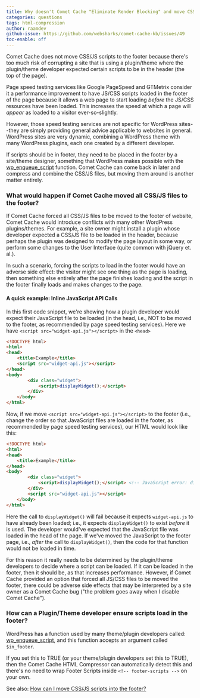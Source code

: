 ```yaml
---
title: Why doesn't Comet Cache "Eliminate Render Blocking" and move CSS/JS scripts into the footer?
categories: questions
tags: html-compression
author: raamdev
github-issue: https://github.com/websharks/comet-cache-kb/issues/49
toc-enable: off
---
```


Comet Cache does not move CSS/JS scripts to the footer because there's too much risk of corrupting a site that is using a plugin/theme where the plugin/theme developer expected certain scripts to be in the header (the top of the page). 

Page speed testing services like Google PageSpeed and GTMetrix consider it a performance improvement to have JS/CSS scripts loaded in the footer of the page because it allows a web page to start loading _before_ the JS/CSS resources have been loaded. This increases the speed at which a page will _appear_ as loaded to a visitor ever-so-slightly.

However, those speed testing services are not specific for WordPress sites--they are simply providing general advice applicable to websites in general. WordPress sites are very dynamic, combining a WordPress theme with many WordPress plugins, each one created by a different developer.

If scripts should be in footer, they need to be placed in the footer by a site/theme designer, something that WordPress makes possible with the [wp_enqueue_script](http://codex.wordpress.org/Function_Reference/wp_enqueue_script) function. Comet Cache can come back in later and compress and combine the CSS/JS files, but moving them around is another matter entirely.

### What would happen if Comet Cache moved all CSS/JS files to the footer?

If Comet Cache forced all CSS/JS files to be moved to the footer of website, Comet Cache would introduce conflicts with many other WordPress plugins/themes. For example, a site owner might install a plugin whose developer expected a CSS/JS file to be loaded in the header, because perhaps the plugin was designed to modify the page layout in some way, or perform some changes to the User Interface (quite common with jQuery et. al.). 

In such a scenario, forcing the scripts to load in the footer would have an adverse side effect: the visitor might see one thing as the page is loading, then something else entirely after the page finishes loading and the script in the footer finally loads and makes changes to the page.

#### A quick example: Inline JavaScript API Calls

In this first code snippet, we're showing how a plugin developer would expect their JavaScript file to be loaded (in the head, i.e., NOT to be moved to the footer, as recommended by page speed testing services). Here we have `<script src="widget-api.js"></script>` in the `<head>`

```html
<!DOCTYPE html>
<html>
<head>
	<title>Example</title>
	<script src="widget-api.js"></script>
</head>
<body>
		<div class="widget">
			<script>displayWidget();</script>
		</div>
	</body>
</html>
```

Now, if we move `<script src="widget-api.js"></script>` to the footer (i.e., change the order so that JavaScript files are loaded in the footer, as recommended by page speed testing services), our HTML would look like this:

```html
<!DOCTYPE html>
<html>
<head>
	<title>Example</title>
</head>
<body>
		<div class="widget">
			<script>displayWidget();</script> <!-- JavaScript error: displayWidget is undefined. -->
		</div>
		<script src="widget-api.js"></script>
	</body>
</html>
```

Here the call to `displayWidget()` will fail because it expects `widget-api.js` to have already been loaded; i.e., it expects `displayWidget()` to exist _before_ it is used. The developer would've expected that the JavaScript file was loaded in the head of the page. If we've moved the JavaScript to the footer page, i.e., _after_ the call to `displayWidget()`, then the code for that function would not be loaded in time.

For this reason it really needs to be determined by the plugin/theme developers to decide where a script can be loaded. If it can be loaded in the footer, then it should be, as that increases performance. However, if Comet Cache provided an option that forced all JS/CSS files to be moved the footer, there could be adverse side effects that may be interpreted by a site owner as a Comet Cache bug ("the problem goes away when I disable Comet Cache").

### How can a Plugin/Theme developer ensure scripts load in the footer?

WordPress has a function used by many theme/plugin developers called: [wp_enqueue_script](http://codex.wordpress.org/Function_Reference/wp_enqueue_script), and this function accepts an argument called `$in_footer`. 

If you set this to TRUE (or your theme/plugin developers set this to TRUE), then the Comet Cache HTML Compressor can automatically detect this and there's no need to wrap Footer Scripts inside `<!-- footer-scripts -->` on your own.

See also: [How can I move CSS/JS scripts into the footer?](http://cometcache.com/kb-article/how-can-i-move-cssjs-scripts-into-the-footer/)

